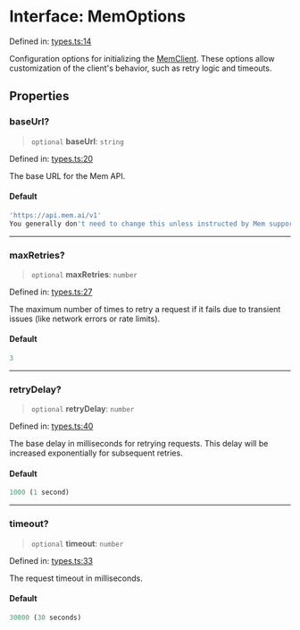 # Interface: MemOptions

Defined in: [types.ts:14](https://github.com/CuriouslyCory/memai-sdk/blob/901eea5e37c1f7d41b2990f0fff59ade65993843/src/types.ts#L14)

Configuration options for initializing the [MemClient](../classes/MemClient.md).
These options allow customization of the client's behavior, such as retry logic and timeouts.

## Properties

### baseUrl?

> `optional` **baseUrl**: `string`

Defined in: [types.ts:20](https://github.com/CuriouslyCory/memai-sdk/blob/901eea5e37c1f7d41b2990f0fff59ade65993843/src/types.ts#L20)

The base URL for the Mem API.

#### Default

```ts
'https://api.mem.ai/v1'
You generally don't need to change this unless instructed by Mem support or for testing purposes.
```

***

### maxRetries?

> `optional` **maxRetries**: `number`

Defined in: [types.ts:27](https://github.com/CuriouslyCory/memai-sdk/blob/901eea5e37c1f7d41b2990f0fff59ade65993843/src/types.ts#L27)

The maximum number of times to retry a request if it fails due to transient issues
(like network errors or rate limits).

#### Default

```ts
3
```

***

### retryDelay?

> `optional` **retryDelay**: `number`

Defined in: [types.ts:40](https://github.com/CuriouslyCory/memai-sdk/blob/901eea5e37c1f7d41b2990f0fff59ade65993843/src/types.ts#L40)

The base delay in milliseconds for retrying requests.
This delay will be increased exponentially for subsequent retries.

#### Default

```ts
1000 (1 second)
```

***

### timeout?

> `optional` **timeout**: `number`

Defined in: [types.ts:33](https://github.com/CuriouslyCory/memai-sdk/blob/901eea5e37c1f7d41b2990f0fff59ade65993843/src/types.ts#L33)

The request timeout in milliseconds.

#### Default

```ts
30000 (30 seconds)
```
